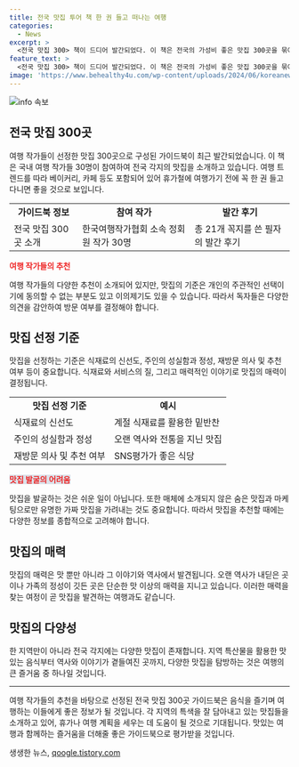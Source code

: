 ```yaml
---
title: 전국 맛집 투어 책 한 권 들고 떠나는 여행
categories:
  - News
excerpt: >
  <전국 맛집 300> 책이 드디어 발간되었다. 이 책은 전국의 가성비 좋은 맛집 300곳을 묶어 만든 가이드북으로, 필자는 참여 작가들 중 한 명이다. 각 지역의 맛집부터 베이커리 대형 빵집, 카페까지 다양한 음식점이 소개되어 있으며, 저자는 21개 업소를 추천했다. 맛집의 기준은 주관적이지만, 신선한 식재료, 주인의 성실함, 재방문 의사 등을 고려했다. 또한, 숨은 맛집을 찾는 과정에서 힘든 부분도 있었지만 독자들의 다양한 반응을 감내하며 즐거운 작업이었다. <전국 맛집 300>은 인터넷 서점에서 인기 판매 중이다. (문단 요약, 234자)
feature_text: >
  <전국 맛집 300> 책이 드디어 발간되었다. 이 책은 전국의 가성비 좋은 맛집 300곳을 묶어 만든 가이드북으로, 필자는 참여 작가들 중 한 명이다. 각 지역의 맛집부터 베이커리 대형 빵집, 카페까지 다양한 음식점이 소개되어 있으며, 저자는 21개 업소를 추천했다. 맛집의 기준은 주관적이지만, 신선한 식재료, 주인의 성실함, 재방문 의사 등을 고려했다. 또한, 숨은 맛집을 찾는 과정에서 힘든 부분도 있었지만 독자들의 다양한 반응을 감내하며 즐거운 작업이었다. <전국 맛집 300>은 인터넷 서점에서 인기 판매 중이다. (문단 요약, 234자)
image: 'https://www.behealthy4u.com/wp-content/uploads/2024/06/koreanews.jpg'
---
```


<p><img src="https://www.behealthy4u.com/wp-content/uploads/2024/06/koreanews.jpg" alt="info 속보" /></p>

<h2 data-ke-size="size26">전국 맛집 300곳</h2>

<p data-ke-size="size16">여행 작가들이 선정한 맛집 300곳으로 구성된 가이드북이 최근 발간되었습니다. 이 책은 국내 여행 작가들 30명이 참여하여 전국 각지의 맛집을 소개하고 있습니다. 여행 트렌드를 따라 베이커리, 카페 등도 포함되어 있어 휴가철에 여행가기 전에 꼭 한 권 들고 다니면 좋을 것으로 보입니다.</p>

<table>
    <tr>
        <td style="text-align: center; height: 17px;"><b>가이드북 정보</b></td>
        <td style="text-align: center; height: 17px;"><b>참여 작가</b></td>
        <td style="text-align: center; height: 17px;"><b>발간 후기</b></td>
    </tr>
    <tr>
        <td style="text-align: left;">전국 맛집 300곳 소개</td>
        <td style="text-align: left;">한국여행작가협회 소속 정회원 작가 30명</td>
        <td style="text-align: left;">총 21개 꼭지를 쓴 필자의 발간 후기</td>
    </tr>
</table>

<p><b><span style="color: #ee2323;">여행 작가들의 추천</span></b><br></p>

<p data-ke-size="size16">여행 작가들의 다양한 추천이 소개되어 있지만, 맛집의 기준은 개인의 주관적인 선택이기에 동의할 수 없는 부분도 있고 이의제기도 있을 수 있습니다. 따라서 독자들은 다양한 의견을 감안하여 방문 여부를 결정해야 합니다.</p>

<h2 data-ke-size="size26">맛집 선정 기준</h2>

<p data-ke-size="size16">맛집을 선정하는 기준은 식재료의 신선도, 주인의 성실함과 정성, 재방문 의사 및 추천 여부 등이 중요합니다. 식재료와 서비스의 질, 그리고 매력적인 이야기로 맛집의 매력이 결정됩니다.</p>

<table>
    <tr>
        <td style="text-align: center; height: 17px;"><b>맛집 선정 기준</b></td>
        <td style="text-align: center; height: 17px;"><b>예시</b></td>
    </tr>
    <tr>
        <td style="text-align: left;">식재료의 신선도</td>
        <td style="text-align: left;">계절 식재료를 활용한 밑반찬</td>
    </tr>
    <tr>
        <td style="text-align: left;">주인의 성실함과 정성</td>
        <td style="text-align: left;">오랜 역사와 전통을 지닌 맛집</td>
    </tr>
    <tr>
        <td style="text-align: left;">재방문 의사 및 추천 여부</td>
        <td style="text-align: left;">SNS평가가 좋은 식당</td>
    </tr>
</table>

<p><b><span style="background-color: #21538527;"><span style="color: #ee2323;">맛집 발굴의 어려움</span></span></b><br></p>

<p data-ke-size="size16">맛집을 발굴하는 것은 쉬운 일이 아닙니다. 또한 매체에 소개되지 않은 숨은 맛집과 마케팅으로만 유명한 가짜 맛집을 가려내는 것도 중요합니다. 따라서 맛집을 추천할 때에는 다양한 정보를 종합적으로 고려해야 합니다.</p>

<h2 data-ke-size="size26">맛집의 매력</h2>

<p data-ke-size="size16">맛집의 매력은 맛 뿐만 아니라 그 이야기와 역사에서 발견됩니다. 오랜 역사가 내딛은 곳이나 가족의 정성이 깃든 곳은 단순한 맛 이상의 매력을 지니고 있습니다. 이러한 매력을 찾는 여정이 곧 맛집을 발견하는 여행과도 같습니다.</p>

<h2 data-ke-size="size26">맛집의 다양성</h2>

<p data-ke-size="size16">한 지역만이 아니라 전국 각지에는 다양한 맛집이 존재합니다. 지역 특산물을 활용한 맛있는 음식부터 역사와 이야기가 곁들여진 곳까지, 다양한 맛집을 탐방하는 것은 여행의 큰 즐거움 중 하나일 것입니다. </p>

<hr>

<p data-ke-size="size16">여행 작가들의 추천을 바탕으로 선정된 전국 맛집 300곳 가이드북은 음식을 즐기며 여행하는 이들에게 좋은 정보가 될 것입니다. 각 지역의 특색을 잘 담아내고 있는 맛집들을 소개하고 있어, 휴가나 여행 계획을 세우는 데 도움이 될 것으로 기대됩니다. 맛있는 여행과 함께하는 즐거움을 더해줄 좋은 가이드북으로 평가받을 것입니다.</p>
생생한 뉴스, <a href="https://qoogle.tistory.com" rel="dofollow">qoogle.tistory.com</a>


